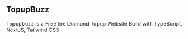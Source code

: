 ## TopupBuzz 
Topupbuzz Is a Free fire Diamond Topup Website Build with TypeScript, NextJS, Tailwind CSS
